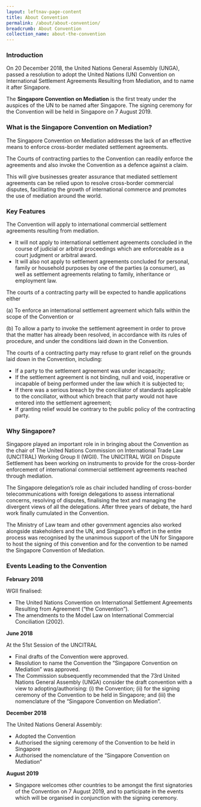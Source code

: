```yaml
---
layout: leftnav-page-content
title: About Convention
permalink: /about/about-convention/
breadcrumb: About Convention
collection_name: about-the-convention
---
```


### **Introduction** 

On 20 December 2018, the United Nations General Assembly (UNGA), passed a resolution to adopt the United Nations (UN) Convention on International Settlement Agreements Resulting from Mediation, and to name it after Singapore.

The **Singapore Convention on Mediation** is the first treaty under the auspices of the UN to be named after Singapore. The signing ceremony for the Convention will be held in Singapore on 7 August 2019.

### **What is the Singapore Convention on Mediation?**

The Singapore Convention on Mediation addresses the lack of an effective means to enforce cross-border mediated settlement agreements.

The Courts of contracting parties to the Convention can readily enforce the agreements and also invoke the Convention as a defence against a claim.

This will give businesses greater assurance that mediated settlement agreements can be relied upon to resolve cross-border commercial disputes, facilitating the growth of international commerce and promotes the use of mediation around the world.

### **Key Features**

The Convention will apply to international commercial settlement agreements resulting from mediation. 

*	It will not apply to international settlement agreements concluded in the course of judicial or arbitral proceedings which are enforceable as a court judgment or arbitral award.
*	It will also not apply to settlement agreements concluded for personal, family or household purposes by one of the parties (a consumer), as well as settlement agreements relating to family, inheritance or employment law.

The courts of a contracting party will be expected to handle applications either

(a)	To enforce an international settlement agreement which falls within the scope of the Convention 
or 

(b)	To allow a party to invoke the settlement agreement in order to prove that the matter has already been resolved, in accordance with its rules of procedure, and under the conditions laid down in the Convention.

The courts of a contracting party may refuse to grant relief on the grounds laid down in the Convention, including:

*	If a party to the settlement agreement was under incapacity;
*	If the settlement agreement is not binding, null and void, inoperative or incapable of being performed under the law which it is subjected to;
*	If there was a serious breach by the conciliator of standards applicable to the conciliator, without which breach that party would not have entered into the settlement agreement;
*	If granting relief would be contrary to the public policy of the contracting party.

### **Why Singapore?**

Singapore played an important role in in bringing about the Convention as the chair of The United Nations Commission on International Trade Law (UNCITRAL) Working Group II (WGII). The UNICITRAL WGII on Dispute Settlement has been working on instruments to provide for the cross-border enforcement of international commercial settlement agreements reached through mediation. 

The Singapore delegation’s role as chair included handling of cross-border telecommunications with foreign delegations to assess international concerns, resolving of disputes, finalising the text and managing the divergent views of all the delegations. After three years of debate, the hard work finally cumulated in the Convention. 

The Ministry of Law team and other government agencies also worked alongside stakeholders and the UN, and Singapore’s effort in the entire process was recognised by the unanimous support of the UN for Singapore to host the signing of this convention and for the convention to be named the Singapore Convention of Mediation. 


### **Events Leading to the Convention**

**February 2018**

WGII finalised:

*	The United Nations Convention on International Settlement Agreements Resulting from Agreement (“the Convention”).
*	The amendments to the Model Law on International Commercial Conciliation (2002). 

**June 2018**

At the 51st Session of the UNCITRAL 

*	Final drafts of the Convention were approved.
*	Resolution to name the Convention the “Singapore Convention on Mediation” was approved.
*	The Commission subsequently recommended that the 73rd United Nations General Assembly (UNGA) consider the draft convention with a view to adopting/authorising: (i) the Convention; (ii) for the signing ceremony of the Convention to be held in Singapore; and (iii) the nomenclature of the “Singapore Convention on Mediation”. 

**December 2018**

The United Nations General Assembly: 

*	Adopted the Convention
*	Authorised the signing ceremony of the Convention to be held in Singapore
*	Authorised the nomenclature of the “Singapore Convention on Mediation”

**August 2019**

*	Singapore welcomes other countries to be amongst the first signatories of the Convention on 7 August 2019, and to participate in the events which will be organised in conjunction with the signing ceremony.

